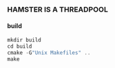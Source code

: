 ### HAMSTER IS A THREADPOOL

#### build
```C++
mkdir build
cd build
cmake -G"Unix Makefiles" ..
make
```
